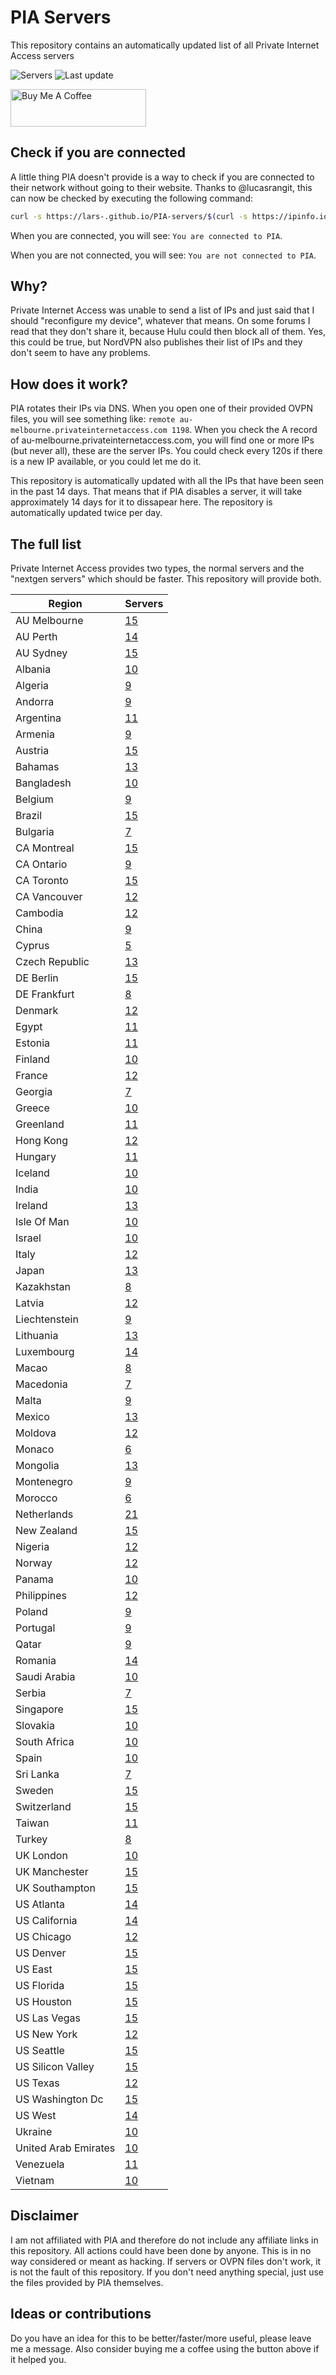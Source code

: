 # PIA Servers
This repository contains an automatically updated list of all Private Internet Access servers

![Servers](https://img.shields.io/badge/servers-1118-brightgreen) ![Last update](https://img.shields.io/badge/last%20update-2022--03--03%2016%3A29%20CET-brightgreen) 

<a href="https://www.buymeacoffee.com/Lars-" target="_blank"><img src="https://cdn.buymeacoffee.com/buttons/v2/default-orange.png" alt="Buy Me A Coffee" height="60" style="height: 60px !important;width: 217px !important;" ></a>

## Check if you are connected
A little thing PIA doesn't provide is a way to check if you are connected to their network without going to their website.
Thanks to @lucasrangit, this can now be checked by executing the following command:
```bash
curl -s https://lars-.github.io/PIA-servers/$(curl -s https://ipinfo.io/ip)
```

When you are connected, you will see: `You are connected to PIA`.

When you are not connected, you will see: `You are not connected to PIA`.

## Why?
Private Internet Access was unable to send a list of IPs and just said that I should "reconfigure my device", whatever that means.
On some forums I read that they don't share it, because Hulu could then block all of them. Yes, this could be true, but NordVPN also publishes their list of IPs and they don't seem to have any problems.

## How does it work?
PIA rotates their IPs via DNS. When you open one of their provided OVPN files, you will see something like:
`remote au-melbourne.privateinternetaccess.com 1198`. When you check the A record of au-melbourne.privateinternetaccess.com, you will find one or more IPs (but never all), these are the server IPs.
You could check every 120s if there is a new IP available, or you could let me do it.

This repository is automatically updated with all the IPs that have been seen in the past 14 days. That means that if PIA disables a server, it will take approximately 14 days for it to dissapear here.
The repository is automatically updated twice per day.

## The full list
Private Internet Access provides two types, the normal servers and the "nextgen servers" which should be faster. This repository will provide both.

Region | Servers
------ |--------
AU Melbourne | [15](https://github.com/Lars-/PIA-servers/tree/master/regions/AU%20Melbourne)
AU Perth | [14](https://github.com/Lars-/PIA-servers/tree/master/regions/AU%20Perth)
AU Sydney | [15](https://github.com/Lars-/PIA-servers/tree/master/regions/AU%20Sydney)
Albania | [10](https://github.com/Lars-/PIA-servers/tree/master/regions/Albania)
Algeria | [9](https://github.com/Lars-/PIA-servers/tree/master/regions/Algeria)
Andorra | [9](https://github.com/Lars-/PIA-servers/tree/master/regions/Andorra)
Argentina | [11](https://github.com/Lars-/PIA-servers/tree/master/regions/Argentina)
Armenia | [9](https://github.com/Lars-/PIA-servers/tree/master/regions/Armenia)
Austria | [15](https://github.com/Lars-/PIA-servers/tree/master/regions/Austria)
Bahamas | [13](https://github.com/Lars-/PIA-servers/tree/master/regions/Bahamas)
Bangladesh | [10](https://github.com/Lars-/PIA-servers/tree/master/regions/Bangladesh)
Belgium | [9](https://github.com/Lars-/PIA-servers/tree/master/regions/Belgium)
Brazil | [15](https://github.com/Lars-/PIA-servers/tree/master/regions/Brazil)
Bulgaria | [7](https://github.com/Lars-/PIA-servers/tree/master/regions/Bulgaria)
CA Montreal | [15](https://github.com/Lars-/PIA-servers/tree/master/regions/CA%20Montreal)
CA Ontario | [9](https://github.com/Lars-/PIA-servers/tree/master/regions/CA%20Ontario)
CA Toronto | [15](https://github.com/Lars-/PIA-servers/tree/master/regions/CA%20Toronto)
CA Vancouver | [12](https://github.com/Lars-/PIA-servers/tree/master/regions/CA%20Vancouver)
Cambodia | [12](https://github.com/Lars-/PIA-servers/tree/master/regions/Cambodia)
China | [9](https://github.com/Lars-/PIA-servers/tree/master/regions/China)
Cyprus | [5](https://github.com/Lars-/PIA-servers/tree/master/regions/Cyprus)
Czech Republic | [13](https://github.com/Lars-/PIA-servers/tree/master/regions/Czech%20Republic)
DE Berlin | [15](https://github.com/Lars-/PIA-servers/tree/master/regions/DE%20Berlin)
DE Frankfurt | [8](https://github.com/Lars-/PIA-servers/tree/master/regions/DE%20Frankfurt)
Denmark | [12](https://github.com/Lars-/PIA-servers/tree/master/regions/Denmark)
Egypt | [11](https://github.com/Lars-/PIA-servers/tree/master/regions/Egypt)
Estonia | [11](https://github.com/Lars-/PIA-servers/tree/master/regions/Estonia)
Finland | [10](https://github.com/Lars-/PIA-servers/tree/master/regions/Finland)
France | [12](https://github.com/Lars-/PIA-servers/tree/master/regions/France)
Georgia | [7](https://github.com/Lars-/PIA-servers/tree/master/regions/Georgia)
Greece | [10](https://github.com/Lars-/PIA-servers/tree/master/regions/Greece)
Greenland | [11](https://github.com/Lars-/PIA-servers/tree/master/regions/Greenland)
Hong Kong | [12](https://github.com/Lars-/PIA-servers/tree/master/regions/Hong%20Kong)
Hungary | [11](https://github.com/Lars-/PIA-servers/tree/master/regions/Hungary)
Iceland | [10](https://github.com/Lars-/PIA-servers/tree/master/regions/Iceland)
India | [10](https://github.com/Lars-/PIA-servers/tree/master/regions/India)
Ireland | [13](https://github.com/Lars-/PIA-servers/tree/master/regions/Ireland)
Isle Of Man | [10](https://github.com/Lars-/PIA-servers/tree/master/regions/Isle%20Of%20Man)
Israel | [10](https://github.com/Lars-/PIA-servers/tree/master/regions/Israel)
Italy | [12](https://github.com/Lars-/PIA-servers/tree/master/regions/Italy)
Japan | [13](https://github.com/Lars-/PIA-servers/tree/master/regions/Japan)
Kazakhstan | [8](https://github.com/Lars-/PIA-servers/tree/master/regions/Kazakhstan)
Latvia | [12](https://github.com/Lars-/PIA-servers/tree/master/regions/Latvia)
Liechtenstein | [9](https://github.com/Lars-/PIA-servers/tree/master/regions/Liechtenstein)
Lithuania | [13](https://github.com/Lars-/PIA-servers/tree/master/regions/Lithuania)
Luxembourg | [14](https://github.com/Lars-/PIA-servers/tree/master/regions/Luxembourg)
Macao | [8](https://github.com/Lars-/PIA-servers/tree/master/regions/Macao)
Macedonia | [7](https://github.com/Lars-/PIA-servers/tree/master/regions/Macedonia)
Malta | [9](https://github.com/Lars-/PIA-servers/tree/master/regions/Malta)
Mexico | [13](https://github.com/Lars-/PIA-servers/tree/master/regions/Mexico)
Moldova | [12](https://github.com/Lars-/PIA-servers/tree/master/regions/Moldova)
Monaco | [6](https://github.com/Lars-/PIA-servers/tree/master/regions/Monaco)
Mongolia | [13](https://github.com/Lars-/PIA-servers/tree/master/regions/Mongolia)
Montenegro | [9](https://github.com/Lars-/PIA-servers/tree/master/regions/Montenegro)
Morocco | [6](https://github.com/Lars-/PIA-servers/tree/master/regions/Morocco)
Netherlands | [21](https://github.com/Lars-/PIA-servers/tree/master/regions/Netherlands)
New Zealand | [15](https://github.com/Lars-/PIA-servers/tree/master/regions/New%20Zealand)
Nigeria | [12](https://github.com/Lars-/PIA-servers/tree/master/regions/Nigeria)
Norway | [12](https://github.com/Lars-/PIA-servers/tree/master/regions/Norway)
Panama | [10](https://github.com/Lars-/PIA-servers/tree/master/regions/Panama)
Philippines | [12](https://github.com/Lars-/PIA-servers/tree/master/regions/Philippines)
Poland | [9](https://github.com/Lars-/PIA-servers/tree/master/regions/Poland)
Portugal | [9](https://github.com/Lars-/PIA-servers/tree/master/regions/Portugal)
Qatar | [9](https://github.com/Lars-/PIA-servers/tree/master/regions/Qatar)
Romania | [14](https://github.com/Lars-/PIA-servers/tree/master/regions/Romania)
Saudi Arabia | [10](https://github.com/Lars-/PIA-servers/tree/master/regions/Saudi%20Arabia)
Serbia | [7](https://github.com/Lars-/PIA-servers/tree/master/regions/Serbia)
Singapore | [15](https://github.com/Lars-/PIA-servers/tree/master/regions/Singapore)
Slovakia | [10](https://github.com/Lars-/PIA-servers/tree/master/regions/Slovakia)
South Africa | [10](https://github.com/Lars-/PIA-servers/tree/master/regions/South%20Africa)
Spain | [10](https://github.com/Lars-/PIA-servers/tree/master/regions/Spain)
Sri Lanka | [7](https://github.com/Lars-/PIA-servers/tree/master/regions/Sri%20Lanka)
Sweden | [15](https://github.com/Lars-/PIA-servers/tree/master/regions/Sweden)
Switzerland | [15](https://github.com/Lars-/PIA-servers/tree/master/regions/Switzerland)
Taiwan | [11](https://github.com/Lars-/PIA-servers/tree/master/regions/Taiwan)
Turkey | [8](https://github.com/Lars-/PIA-servers/tree/master/regions/Turkey)
UK London | [10](https://github.com/Lars-/PIA-servers/tree/master/regions/UK%20London)
UK Manchester | [15](https://github.com/Lars-/PIA-servers/tree/master/regions/UK%20Manchester)
UK Southampton | [15](https://github.com/Lars-/PIA-servers/tree/master/regions/UK%20Southampton)
US Atlanta | [14](https://github.com/Lars-/PIA-servers/tree/master/regions/US%20Atlanta)
US California | [14](https://github.com/Lars-/PIA-servers/tree/master/regions/US%20California)
US Chicago | [12](https://github.com/Lars-/PIA-servers/tree/master/regions/US%20Chicago)
US Denver | [15](https://github.com/Lars-/PIA-servers/tree/master/regions/US%20Denver)
US East | [15](https://github.com/Lars-/PIA-servers/tree/master/regions/US%20East)
US Florida | [15](https://github.com/Lars-/PIA-servers/tree/master/regions/US%20Florida)
US Houston | [15](https://github.com/Lars-/PIA-servers/tree/master/regions/US%20Houston)
US Las Vegas | [15](https://github.com/Lars-/PIA-servers/tree/master/regions/US%20Las%20Vegas)
US New York | [12](https://github.com/Lars-/PIA-servers/tree/master/regions/US%20New%20York)
US Seattle | [15](https://github.com/Lars-/PIA-servers/tree/master/regions/US%20Seattle)
US Silicon Valley | [15](https://github.com/Lars-/PIA-servers/tree/master/regions/US%20Silicon%20Valley)
US Texas | [12](https://github.com/Lars-/PIA-servers/tree/master/regions/US%20Texas)
US Washington Dc | [15](https://github.com/Lars-/PIA-servers/tree/master/regions/US%20Washington%20Dc)
US West | [14](https://github.com/Lars-/PIA-servers/tree/master/regions/US%20West)
Ukraine | [10](https://github.com/Lars-/PIA-servers/tree/master/regions/Ukraine)
United Arab Emirates | [10](https://github.com/Lars-/PIA-servers/tree/master/regions/United%20Arab%20Emirates)
Venezuela | [11](https://github.com/Lars-/PIA-servers/tree/master/regions/Venezuela)
Vietnam | [10](https://github.com/Lars-/PIA-servers/tree/master/regions/Vietnam)


## Disclaimer
I am not affiliated with PIA and therefore do not include any affiliate links in this repository. 
All actions could have been done by anyone. This is in no way considered or meant as hacking. 
If servers or OVPN files don't work, it is not the fault of this repository. If you don't need anything special, just use the files provided by PIA themselves.

## Ideas or contributions
Do you have an idea for this to be better/faster/more useful, please leave me a message. Also consider buying me a coffee using the button above if it helped you.
